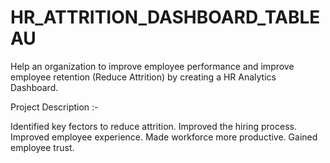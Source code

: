 # HR_ATTRITION_DASHBOARD_TABLEAU
Help an organization to improve employee performance and improve employee retention (Reduce Attrition) by creating a HR Analytics Dashboard.











Project Description :-

Identified key fectors to reduce attrition.
Improved the hiring process.
Improved employee experience.
Made workforce more productive.
Gained employee trust.
